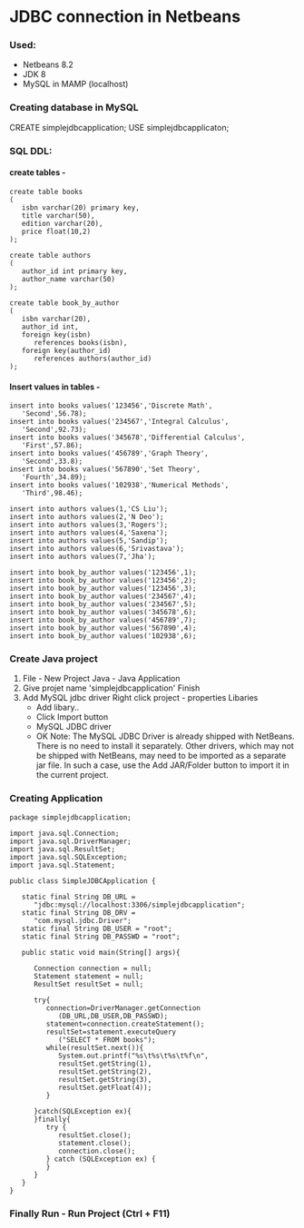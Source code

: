 # JDBC connection in Netbeans 

### Used:
* Netbeans 8.2
* JDK 8
* MySQL in MAMP (localhost)

### Creating database in MySQL
CREATE simplejdbcapplication;
USE simplejdbcapplicaton;

### SQL DDL:
#### create tables - 
```
create table books
(
   isbn varchar(20) primary key,
   title varchar(50),
   edition varchar(20),
   price float(10,2)
);

create table authors
(
   author_id int primary key,
   author_name varchar(50)
);

create table book_by_author
(
   isbn varchar(20),
   author_id int,
   foreign key(isbn)
      references books(isbn),
   foreign key(author_id)
      references authors(author_id)
);
```
#### Insert values in tables -
```
insert into books values('123456','Discrete Math',
   'Second',56.78);
insert into books values('234567','Integral Calculus',
   'Second',92.73);
insert into books values('345678','Differential Calculus',
   'First',57.86);
insert into books values('456789','Graph Theory',
   'Second',33.8);
insert into books values('567890','Set Theory',
   'Fourth',34.89);
insert into books values('102938','Numerical Methods',
   'Third',98.46);

insert into authors values(1,'CS Liu');
insert into authors values(2,'N Deo');
insert into authors values(3,'Rogers');
insert into authors values(4,'Saxena');
insert into authors values(5,'Sandip');
insert into authors values(6,'Srivastava');
insert into authors values(7,'Jha');

insert into book_by_author values('123456',1);
insert into book_by_author values('123456',2);
insert into book_by_author values('123456',3);
insert into book_by_author values('234567',4);
insert into book_by_author values('234567',5);
insert into book_by_author values('345678',6);
insert into book_by_author values('456789',7);
insert into book_by_author values('567890',4);
insert into book_by_author values('102938',6);
```

### Create Java project
1. File - New Project 
    Java - Java Application 
2. Give projet name 'simplejdbcapplication'
    Finish
3. Add MySQL jdbc driver
    Right click project - properties
    Libaries
      - Add libary..
      - Click Import button
      - MySQL JDBC driver
      - OK
     Note: The MySQL JDBC Driver is already shipped with NetBeans. 
     There is no need to install it separately. Other drivers, which may not be shipped with NetBeans, may need to be imported as a separate jar file. In such a case, use the Add JAR/Folder button to import it in the current project.
   
### Creating Application 
```
package simplejdbcapplication;

import java.sql.Connection;
import java.sql.DriverManager;
import java.sql.ResultSet;
import java.sql.SQLException;
import java.sql.Statement;

public class SimpleJDBCApplication {

   static final String DB_URL =
      "jdbc:mysql://localhost:3306/simplejdbcapplication";
   static final String DB_DRV =
      "com.mysql.jdbc.Driver";
   static final String DB_USER = "root";
   static final String DB_PASSWD = "root";

   public static void main(String[] args){

      Connection connection = null;
      Statement statement = null;
      ResultSet resultSet = null;

      try{
         connection=DriverManager.getConnection
            (DB_URL,DB_USER,DB_PASSWD);
         statement=connection.createStatement();
         resultSet=statement.executeQuery
            ("SELECT * FROM books");
         while(resultSet.next()){
            System.out.printf("%s\t%s\t%s\t%f\n",
            resultSet.getString(1),
            resultSet.getString(2),
            resultSet.getString(3),
            resultSet.getFloat(4));
         }

      }catch(SQLException ex){
      }finally{
         try {
            resultSet.close();
            statement.close();
            connection.close();
         } catch (SQLException ex) {
         }
      }
   }
}
```

### Finally Run - Run Project (Ctrl + F11)
